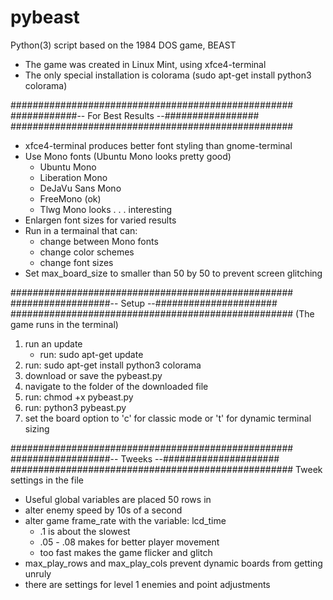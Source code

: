 # pybeast
Python(3) script based on the 1984 DOS game, BEAST
* The game was created in Linux Mint, using xfce4-terminal
* The only special installation is colorama (sudo apt-get install python3 colorama)


###################################################
############-- For Best Results --#################
###################################################
* xfce4-terminal produces better font styling than gnome-terminal
* Use Mono fonts (Ubuntu Mono looks pretty good)
 	* Ubuntu Mono
 	* Liberation Mono
 	* DeJaVu Sans Mono
 	* FreeMono (ok)
 	* Tlwg Mono looks . . . interesting
* Enlargen font sizes for varied results
* Run in a termainal that can:
	* change between Mono fonts
	* change color schemes
	* change font sizes
* Set max_board_size to smaller than 50 by 50 to prevent screen glitching



###################################################
##################-- Setup --######################
###################################################
(The game runs in the terminal)

1. run an update
	* run: sudo apt-get update
2. run: sudo apt-get install python3 colorama
3. download or save the pybeast.py
4. navigate to the folder of the downloaded file
5. run: chmod +x pybeast.py
6. run: python3 pybeast.py
7. set the board option to 'c' for classic mode or 't' for dynamic terminal sizing


###################################################
##################-- Tweeks --#####################
###################################################
Tweek settings in the file
* Useful global variables are placed 50 rows in
* alter enemy speed by 10s of a second
* alter game frame_rate with the variable: lcd_time
	* .1 is about the slowest
	* .05 - .08 makes for better player movement
	* too fast makes the game flicker and glitch
* max_play_rows and max_play_cols prevent dynamic boards from getting unruly
* there are settings for level 1 enemies and point adjustments





